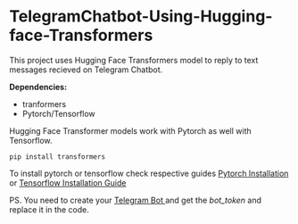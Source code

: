 # TelegramChatbot-Using-Hugging-face-Transformers
This project uses Hugging Face Transformers model to reply to text messages recieved on Telegram Chatbot.

<b>Dependencies: </b><br>

- tranformers
- Pytorch/Tensorflow

Hugging Face Transformer models work with Pytorch as well with Tensorflow. <br>

```
pip install transformers
```
To install pytorch or tensorflow check respective guides <a href="https://pytorch.org/get-started/locally/"> Pytorch Installation </a> or <a href = "https://www.tensorflow.org/install">Tensorflow Installation Guide </a>
<br>

PS. You need to create your <a href = "https://telegram.me/BotFather">Telegram Bot </a> and get the <i>bot_token</i> and replace it in the code.
